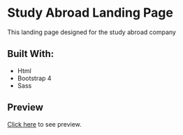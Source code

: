 # Study Abroad Landing Page
This landing page designed for the study abroad company

## Built With:
* Html
* Bootstrap 4
* Sass

## Preview
[Click here](https://narziz.github.io/Study-Abroad-LandingPage/) to see preview.

